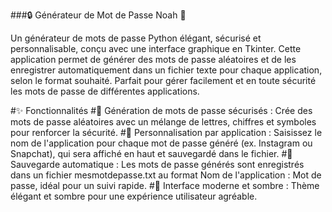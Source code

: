 ###🔒 Générateur de Mot de Passe Noah 🔑

Un générateur de mots de passe Python élégant, sécurisé et personnalisable, conçu avec une interface graphique en Tkinter.
Cette application permet de générer des mots de passe aléatoires et de les enregistrer automatiquement dans un fichier texte pour chaque application, selon le format souhaité. 
Parfait pour gérer facilement et en toute sécurité les mots de passe de différentes applications.

#✨ Fonctionnalités
#🔐 Génération de mots de passe sécurisés : Crée des mots de passe aléatoires avec un mélange de lettres, chiffres et symboles pour renforcer la sécurité.
#📝 Personnalisation par application : Saisissez le nom de l'application pour chaque mot de passe généré (ex. Instagram ou Snapchat), qui sera affiché en haut et sauvegardé dans le fichier.
#💾 Sauvegarde automatique : Les mots de passe générés sont enregistrés dans un fichier mesmotdepasse.txt au format Nom de l'application : Mot de passe, idéal pour un suivi rapide.
#🎨 Interface moderne et sombre : Thème élégant et sombre pour une expérience utilisateur agréable.
